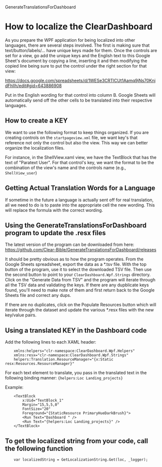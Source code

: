 GenerateTranslationsForDashboard

# How to localize the ClearDashboard

As you prepare the WPF application for being localized into other languages, there are several steps involved.  The first is making sure that text/button/labels/... have unique keys made for them.  Once the controls are set for a view, go add the unique keys and the English text to this Google Sheet's document by copying a line, inserting it and then modifying the copied line being sure to put the control under the right section for that view:

https://docs.google.com/spreadsheets/d/1WESe3CRTlCUt1Aamq9jNs70KnjdFhllh/edit#gid=643886908

Put in the English wording for that control into column B.  Google Sheets will automatically send off the other cells to be translated into their respective languages.

## How to create a KEY

We want to use the following format to keep things organized.  If you are creating controls on the `startpageview.xml` file, we want key's that reference not only the control but also the view.  This way we can better organize the localization files.

For instance, in the ShellView.xaml view, we have the TextBlock that has the text of "Paratext User".  For that control's key, we want the format to be the combination of the view's name and the controls name (e.g., `ShellView_user`)

## Getting Actual Translation Words for a Language

If sometime in the future a language is actually sent off for real translation, all we need to do is to paste into the appropriate cell the new wording.  This will replace the formula with the correct wording.

## Using the GenerateTranslationsForDashboard program to update the .resx files

The latest version of the program can be downloaded from here: https://github.com/Clear-Bible/GenerateTranslationsForDashboard/releases

It should be pretty obvious as to how the program operates. From the Google Sheets spreadsheet, export the data as a *.tsv file.  With the top button of the program, use it to select the downloaded TSV file.  Then use the second button to point to your `ClearDashboard.Wpf.Strings`
directory.  Click on the "Generate Data from TSV" and the program will iterate through all the TSV data and validating the keys.   If there are any dupblicate keys found, you'll need to make note of them 
and first return back to the Google Sheets file and correct any dups.  

If there are no duplicates, click on the Populate Resources button which will iterate through the dataset and update the various *.resx files with the new key/value pairs.


## Using a translated KEY in the Dashboard code

Add the following lines to each XAML header:

```
    xmlns:helpers="clr-namespace:ClearDashboard.Wpf.Helpers"
    xmlns:resx="clr-namespace:ClearDashboard.Wpf.Strings"
    helpers:Translation.ResourceManager="{x:Static resx:Resources.ResourceManager}"
```

For each text element to translate, you pass in the translated text in the following binding manner: `{helpers:Loc Landing_projects}`

Example:
```
    <TextBlock
        x:Uid="TextBlock_1"
        Margin="15,5,5,0"
        FontSize="20"
        Foreground="{StaticResource PrimaryHueDarkBrush}">
        <Run Text="Dashboard " />
        <Run Text="{helpers:Loc Landing_projects}" />
    </TextBlock>
```

## To get the localized string from your code, call the following function
```
    var localizedString = GetLocalizationString.Get(loc, _logger);
```